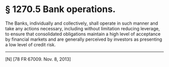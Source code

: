 # § 1270.5   Bank operations.

The Banks, individually and collectively, shall operate in such manner and take any actions necessary, including without limitation reducing leverage, to ensure that consolidated obligations maintain a high level of acceptance by financial markets and are generally perceived by investors as presenting a low level of credit risk.



---

[N] [78 FR 67009. Nov. 8, 2013]




